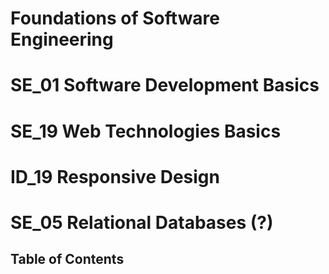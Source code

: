 # Foundations of Software Engineering
# SE_01 Software Development Basics
# SE_19 Web Technologies Basics
# ID_19 Responsive Design
# SE_05 Relational Databases (?)

## Table of Contents
